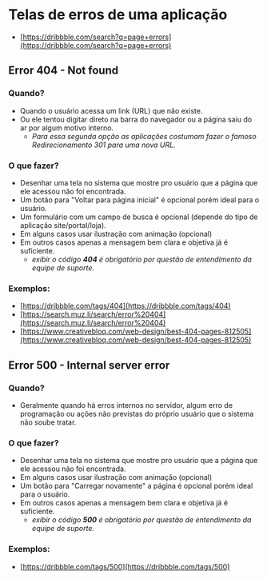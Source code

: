 # Telas de erros de uma aplicação

* [https://dribbble.com/search?q=page+errors](https://dribbble.com/search?q=page+errors)

## **Error 404 - Not found**

### Quando?

* Quando o usuário acessa um link (URL) que não existe.
* Ou ele tentou digitar direto na barra do navegador ou a página saiu do ar por algum motivo interno.
  * _Para essa segunda opção as aplicações costumam fazer o famoso Redirecionamento 301 para uma nova URL._

### O que fazer?

* Desenhar uma tela no sistema que mostre pro usuário que a página que ele acessou não foi encontrada.
* Um botão para "Voltar para página inicial" é opcional porém ideal para o usuário.
* Um formulário com um campo de busca é opcional (depende do tipo de aplicação site/portal/loja).
* Em alguns casos usar ilustração com animação (opcional) 
* Em outros casos apenas a mensagem bem clara e objetiva já é suficiente.
  * _exibir o código **404** é obrigatório por questão de entendimento da equipe de suporte._

### Exemplos:

* [https://dribbble.com/tags/404](https://dribbble.com/tags/404)
* [https://search.muz.li/search/error%20404](https://search.muz.li/search/error%20404)
* [https://www.creativebloq.com/web-design/best-404-pages-812505](https://www.creativebloq.com/web-design/best-404-pages-812505)

## **Error 500 - Internal server error**

### Quando?

* Geralmente quando há erros internos no servidor, algum erro de programação ou ações não previstas do próprio usuário que o sistema não soube tratar.

### O que fazer?

* Desenhar uma tela no sistema que mostre pro usuário que a página que ele acessou não foi encontrada.
* Em alguns casos usar ilustração com animação (opcional)
* Um botão para "Carregar novamente" a página é opcional porém ideal para o usuário.
* Em outros casos apenas a mensagem bem clara e objetiva já é suficiente.
  * _exibir o código **500** é obrigatório por questão de entendimento da equipe de suporte._

### Exemplos:

* [https://dribbble.com/tags/500](https://dribbble.com/tags/500)
